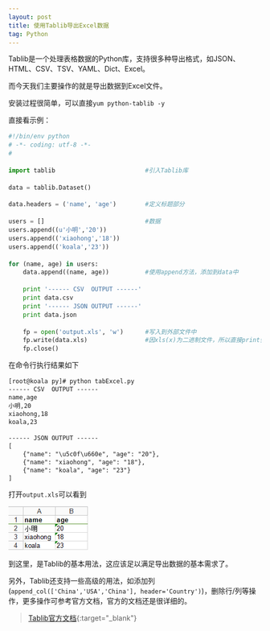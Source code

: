```yaml
---
layout: post
title: 使用Tablib导出Excel数据
tag: Python
---
```


Tablib是一个处理表格数据的Python库，支持很多种导出格式，如JSON、HTML、CSV、TSV、YAML、Dict、Excel。

而今天我们主要操作的就是导出数据到Excel文件。

安装过程很简单，可以直接`yum python-tablib -y`

直接看示例：

```python
#!/bin/env python
# -*- coding: utf-8 -*-
#

import tablib                         #引入Tablib库

data = tablib.Dataset()

data.headers = ('name', 'age')        #定义标题部分

users = []                            #数据
users.append((u'小明','20'))
users.append(('xiaohong','18'))
users.append(('koala','23'))

for (name, age) in users:
    data.append((name, age))          #使用append方法，添加到data中

    print '------ CSV  OUTPUT ------'
    print data.csv
    print '------ JSON OUTPUT ------'
    print data.json

    fp = open('output.xls', 'w')      #写入到外部文件中
    fp.write(data.xls)                #因xls(x)为二进制文件，所以直接print会是乱码
    fp.close()
```

在命令行执行结果如下

```
[root@koala py]# python tabExcel.py 
------ CSV  OUTPUT ------
name,age
小明,20
xiaohong,18
koala,23

------ JSON OUTPUT ------
[
	{"name": "\u5c0f\u660e", "age": "20"}, 
	{"name": "xiaohong", "age": "18"}, 
	{"name": "koala", "age": "23"}
]
```

打开`output.xls`可以看到

![output.xls](/uploads/images/2015-10-29-excel.png)

到这里，是Tablib的基本用法，这应该足以满足导出数据的基本需求了。

另外，Tablib还支持一些高级的用法，如添加列(`append_col(['China','USA','China'], header='Country')`)，删除行/列等操作，更多操作可参考官方文档，官方的文档还是很详细的。

> [Tablib官方文档](http://docs.python-tablib.org/en/latest/){:target="_blank"}
